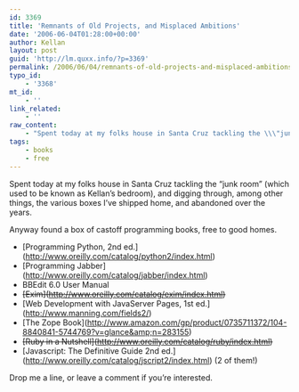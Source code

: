 ```yaml
---
id: 3369
title: 'Remnants of Old Projects, and Misplaced Ambitions'
date: '2006-06-04T01:28:00+00:00'
author: Kellan
layout: post
guid: 'http://lm.quxx.info/?p=3369'
permalink: /2006/06/04/remnants-of-old-projects-and-misplaced-ambitions/
typo_id:
    - '3368'
mt_id:
    - ''
link_related:
    - ''
raw_content:
    - "Spent today at my folks house in Santa Cruz tackling the \\\"junk room\\\" (which used to be known as Kellan\\'s bedroom), and digging through, among other things, the various boxes I\\'ve shipped home, and abandoned over the years.\r\n\r\nAnyway found a box of castoff programming books, free to good homes.\r\n\r\n* [Programming Python, 2nd ed.](http://www.oreilly.com/catalog/python2/index.html)\r\n* [Programming Jabber](http://www.oreilly.com/catalog/jabber/index.html)\r\n* BBEdit 6.0 User Manual\r\n* <strike>[Exim](http://www.oreilly.com/catalog/exim/index.html)</strike>\r\n* [Web Development with JavaServer Pages, 1st ed.](http://www.manning.com/fields2/)\r\n* [The Zope Book](http://www.amazon.com/gp/product/0735711372/104-8840841-5744769?v=glance&n=283155)\r\n* <strike>[Ruby in a Nutshell](http://www.oreilly.com/catalog/ruby/index.html)</strike>\r\n* [Javascript: The Definitive Guide 2nd ed.](http://www.oreilly.com/catalog/jscript2/index.html) (2 of them!)\r\n\r\nDrop me a line, or leave a comment if you\\'re interested."
tags:
    - books
    - free
---
```


Spent today at my folks house in Santa Cruz tackling the “junk room” (which used to be known as Kellan’s bedroom), and digging through, among other things, the various boxes I’ve shipped home, and abandoned over the years.

Anyway found a box of castoff programming books, free to good homes.

- \[Programming Python, 2nd ed.\](http://www.oreilly.com/catalog/python2/index.html)
- \[Programming Jabber\](http://www.oreilly.com/catalog/jabber/index.html)
- BBEdit 6.0 User Manual
- <strike>\[Exim\](http://www.oreilly.com/catalog/exim/index.html)</strike>
- \[Web Development with JavaServer Pages, 1st ed.\](http://www.manning.com/fields2/)
- \[The Zope Book\](http://www.amazon.com/gp/product/0735711372/104-8840841-5744769?v=glance&amp;n=283155)
- <strike>\[Ruby in a Nutshell\](http://www.oreilly.com/catalog/ruby/index.html)</strike>
- \[Javascript: The Definitive Guide 2nd ed.\](http://www.oreilly.com/catalog/jscript2/index.html) (2 of them!)

Drop me a line, or leave a comment if you’re interested.